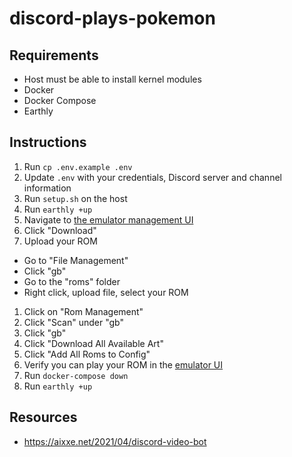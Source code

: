 # discord-plays-pokemon

## Requirements

* Host must be able to install kernel modules
* Docker
* Docker Compose
* Earthly

## Instructions

1. Run `cp .env.example .env`
1. Update `.env` with your credentials, Discord server and channel information
1. Run `setup.sh` on the host
1. Run `earthly +up`
1. Navigate to [the emulator management UI](http://localhost:3000)
1. Click "Download"
1. Upload your ROM
  * Go to "File Management"
  * Click "gb"
  * Go to the "roms" folder
  * Right click, upload file, select your ROM
1. Click on "Rom Management"
1. Click "Scan" under "gb"
1. Click "gb"
1. Click "Download All Available Art"
1. Click "Add All Roms to Config"
1. Verify you can play your ROM in the [emulator UI](http://localhost)
1. Run `docker-compose down`
1. Run `earthly +up`

## Resources

* <https://aixxe.net/2021/04/discord-video-bot>
